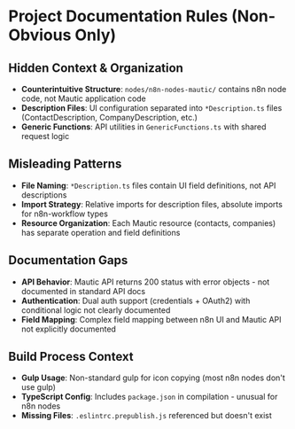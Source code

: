 # Project Documentation Rules (Non-Obvious Only)

## Hidden Context & Organization
- **Counterintuitive Structure**: `nodes/n8n-nodes-mautic/` contains n8n node code, not Mautic application code
- **Description Files**: UI configuration separated into `*Description.ts` files (ContactDescription, CompanyDescription, etc.)
- **Generic Functions**: API utilities in `GenericFunctions.ts` with shared request logic

## Misleading Patterns
- **File Naming**: `*Description.ts` files contain UI field definitions, not API descriptions
- **Import Strategy**: Relative imports for description files, absolute imports for n8n-workflow types
- **Resource Organization**: Each Mautic resource (contacts, companies) has separate operation and field definitions

## Documentation Gaps
- **API Behavior**: Mautic API returns 200 status with error objects - not documented in standard API docs
- **Authentication**: Dual auth support (credentials + OAuth2) with conditional logic not clearly documented
- **Field Mapping**: Complex field mapping between n8n UI and Mautic API not explicitly documented

## Build Process Context
- **Gulp Usage**: Non-standard gulp for icon copying (most n8n nodes don't use gulp)
- **TypeScript Config**: Includes `package.json` in compilation - unusual for n8n nodes
- **Missing Files**: `.eslintrc.prepublish.js` referenced but doesn't exist